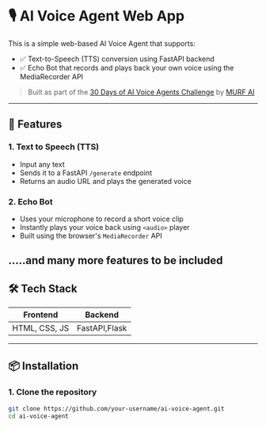 # 🎙️ AI Voice Agent Web App

This is a simple web-based AI Voice Agent that supports:

- ✅ Text-to-Speech (TTS) conversion using FastAPI backend
- ✅ Echo Bot that records and plays back your own voice using the MediaRecorder API

> Built as part of the [30 Days of AI Voice Agents Challenge](https://www.linkedin.com/feed/hashtag/30daysofaivoiceagents/) by [MURF AI](https://murf.ai/)

---

## 🧩 Features

### 1. Text to Speech (TTS)
- Input any text
- Sends it to a FastAPI `/generate` endpoint
- Returns an audio URL and plays the generated voice

### 2. Echo Bot
- Uses your microphone to record a short voice clip
- Instantly plays your voice back using `<audio>` player
- Built using the browser's `MediaRecorder` API

.....and many more features to be included
---

## 🛠️ Tech Stack

| Frontend      | Backend     |
|---------------|-------------|
| HTML, CSS, JS | FastAPI,Flask     |

---

## 📦 Installation

### 1. Clone the repository

```bash
git clone https://github.com/your-username/ai-voice-agent.git
cd ai-voice-agent
